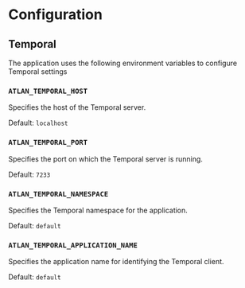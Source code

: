 # Configuration

## Temporal

The application uses the following environment variables to configure Temporal settings

### `ATLAN_TEMPORAL_HOST`

Specifies the host of the Temporal server.

Default: `localhost`

### `ATLAN_TEMPORAL_PORT`

Specifies the port on which the Temporal server is running.

Default: `7233`

### `ATLAN_TEMPORAL_NAMESPACE`

Specifies the Temporal namespace for the application.

Default: `default`

### `ATLAN_TEMPORAL_APPLICATION_NAME`

Specifies the application name for identifying the Temporal client.

Default: `default`
